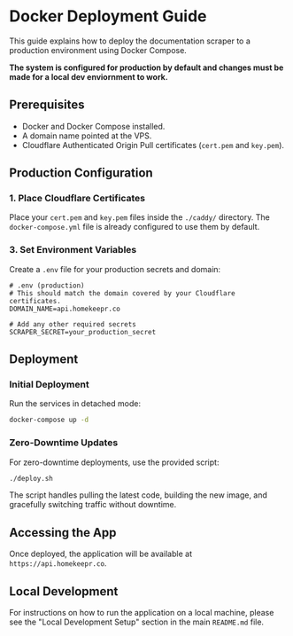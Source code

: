 # Docker Deployment Guide

This guide explains how to deploy the documentation scraper to a production environment using Docker Compose. 

**The system is configured for production by default and changes must be made for a local dev enviornment to work.**

## Prerequisites
- Docker and Docker Compose installed.
- A domain name pointed at the VPS.
- Cloudflare Authenticated Origin Pull certificates (`cert.pem` and `key.pem`).

## Production Configuration

### 1. Place Cloudflare Certificates
Place your `cert.pem` and `key.pem` files inside the `./caddy/` directory. The `docker-compose.yml` file is already configured to use them by default.



### 3. Set Environment Variables
Create a `.env` file for your production secrets and domain:

```env
# .env (production)
# This should match the domain covered by your Cloudflare certificates.
DOMAIN_NAME=api.homekeepr.co

# Add any other required secrets
SCRAPER_SECRET=your_production_secret
```

## Deployment

### Initial Deployment
Run the services in detached mode:
```bash
docker-compose up -d
```

### Zero-Downtime Updates
For zero-downtime deployments, use the provided script:
```bash
./deploy.sh
```
The script handles pulling the latest code, building the new image, and gracefully switching traffic without downtime.

## Accessing the App
Once deployed, the application will be available at `https://api.homekeepr.co`.

## Local Development
For instructions on how to run the application on a local machine, please see the "Local Development Setup" section in the main `README.md` file.
